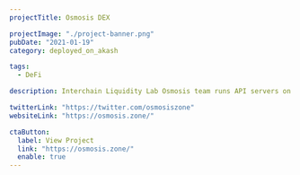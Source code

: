 ```yaml
---
projectTitle: Osmosis DEX

projectImage: "./project-banner.png"
pubDate: "2021-01-19"
category: deployed_on_akash

tags:
  - DeFi

description: Interchain Liquidity Lab Osmosis team runs API servers on Akash

twitterLink: "https://twitter.com/osmosiszone"
websiteLink: "https://osmosis.zone/"

ctaButton:
  label: View Project
  link: "https://osmosis.zone/"
  enable: true
---
```

